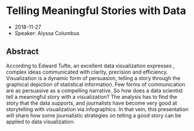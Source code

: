 # Telling Meaningful Stories with Data 

* 2018-11-27
* Speaker: Alyssa Columbus

## Abstract
According to Edward Tufte, an excellent data visualization expresses ‚ complex ideas communicated with clarity, precision and efficiency. Visualization is a dynamic form of persuasion, telling a story through the graphical depiction of statistical information. Few forms of communication are as persuasive as a compelling narrative. So how does a data scientist tell a meaningful story with a visualization? The analysis has to find the story that the data supports, and journalists have become very good at storytelling with visualization via infographics. In that vein, this presentation will share how some journalistic strategies on telling a good story can be applied to data visualization.
